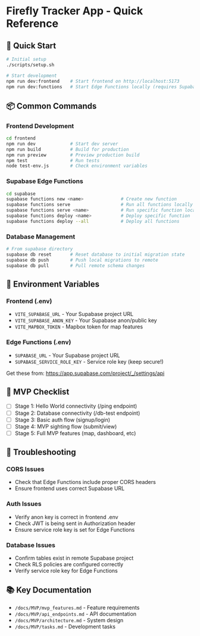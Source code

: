 # Firefly Tracker App - Quick Reference

## 🚀 Quick Start
```bash
# Initial setup
./scripts/setup.sh

# Start development
npm run dev:frontend    # Start frontend on http://localhost:5173
npm run dev:functions   # Start Edge Functions locally (requires Supabase CLI)
```

## 📦 Common Commands

### Frontend Development
```bash
cd frontend
npm run dev             # Start dev server
npm run build           # Build for production
npm run preview         # Preview production build
npm test                # Run tests
node test-env.js        # Check environment variables
```

### Supabase Edge Functions
```bash
cd supabase
supabase functions new <name>              # Create new function
supabase functions serve                   # Run all functions locally
supabase functions serve <name>            # Run specific function locally
supabase functions deploy <name>           # Deploy specific function
supabase functions deploy --all            # Deploy all functions
```

### Database Management
```bash
# From supabase directory
supabase db reset       # Reset database to initial migration state
supabase db push        # Push local migrations to remote
supabase db pull        # Pull remote schema changes
```

## 🔑 Environment Variables

### Frontend (.env)
- `VITE_SUPABASE_URL` - Your Supabase project URL
- `VITE_SUPABASE_ANON_KEY` - Your Supabase anon/public key
- `VITE_MAPBOX_TOKEN` - Mapbox token for map features

### Edge Functions (.env)
- `SUPABASE_URL` - Your Supabase project URL
- `SUPABASE_SERVICE_ROLE_KEY` - Service role key (keep secure!)

Get these from: https://app.supabase.com/project/_/settings/api

## 📝 MVP Checklist
- [ ] Stage 1: Hello World connectivity (/ping endpoint)
- [ ] Stage 2: Database connectivity (/db-test endpoint)  
- [ ] Stage 3: Basic auth flow (signup/login)
- [ ] Stage 4: MVP sighting flow (submit/view)
- [ ] Stage 5: Full MVP features (map, dashboard, etc)

## 🐛 Troubleshooting

### CORS Issues
- Check that Edge Functions include proper CORS headers
- Ensure frontend uses correct Supabase URL

### Auth Issues
- Verify anon key is correct in frontend .env
- Check JWT is being sent in Authorization header
- Ensure service role key is set for Edge Functions

### Database Issues
- Confirm tables exist in remote Supabase project
- Check RLS policies are configured correctly
- Verify service role key for Edge Functions

## 📚 Key Documentation
- `/docs/MVP/mvp_features.md` - Feature requirements
- `/docs/MVP/api_endpoints.md` - API documentation
- `/docs/MVP/architecture.md` - System design
- `/docs/MVP/tasks.md` - Development tasks